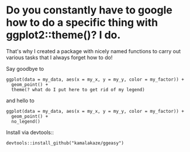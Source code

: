 # Do you constantly have to google how to do a specific thing with ggplot2::theme()? I do.

That's why I created a package with nicely named functions to carry out various tasks that I always forget how to do!

Say goodbye to

```
ggplot(data = my_data, aes(x = my_x, y = my_y, color = my_factor)) +
  geom_point() +
  theme(? what do I put here to get rid of my legend)
```

and hello to

```
ggplot(data = my_data, aes(x = my_x, y = my_y, color = my_factor)) +
  geom_point() +
  no_legend()
```

Install via devtools::

```
devtools::install_github("kamalakaze/ggeasy")
```
